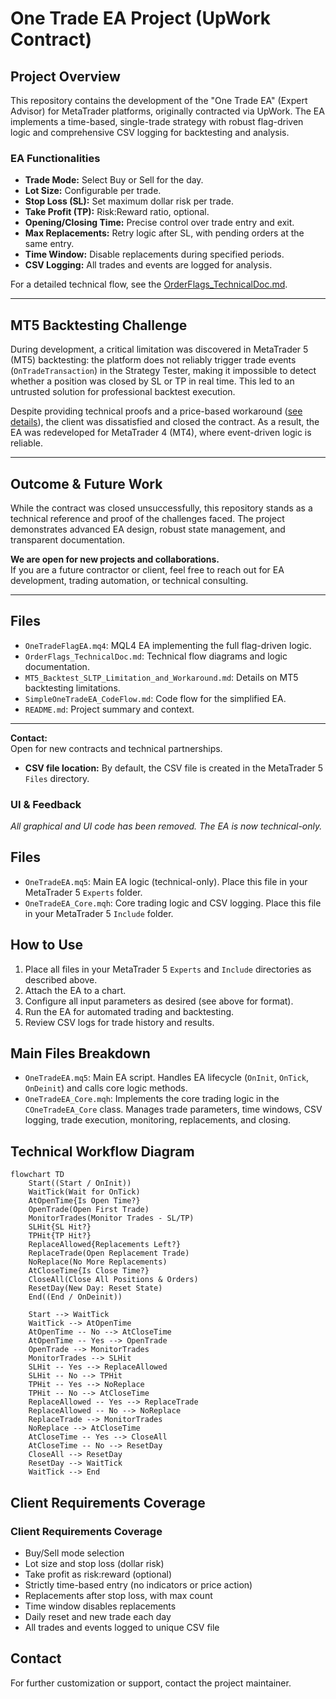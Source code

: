 
# One Trade EA Project (UpWork Contract)

## Project Overview

This repository contains the development of the "One Trade EA" (Expert Advisor) for MetaTrader platforms, originally contracted via UpWork. The EA implements a time-based, single-trade strategy with robust flag-driven logic and comprehensive CSV logging for backtesting and analysis.

### EA Functionalities

- **Trade Mode:** Select Buy or Sell for the day.
- **Lot Size:** Configurable per trade.
- **Stop Loss (SL):** Set maximum dollar risk per trade.
- **Take Profit (TP):** Risk:Reward ratio, optional.
- **Opening/Closing Time:** Precise control over trade entry and exit.
- **Max Replacements:** Retry logic after SL, with pending orders at the same entry.
- **Time Window:** Disable replacements during specified periods.
- **CSV Logging:** All trades and events are logged for analysis.

For a detailed technical flow, see the [OrderFlags_TechnicalDoc.md](./OrderFlags_TechnicalDoc.md).

---

## MT5 Backtesting Challenge

During development, a critical limitation was discovered in MetaTrader 5 (MT5) backtesting: the platform does not reliably trigger trade events (`OnTradeTransaction`) in the Strategy Tester, making it impossible to detect whether a position was closed by SL or TP in real time. This led to an untrusted solution for professional backtest execution.

Despite providing technical proofs and a price-based workaround ([see details](./MT5_Backtest_SLTP_Limitation_and_Workaround.md)), the client was dissatisfied and closed the contract. As a result, the EA was redeveloped for MetaTrader 4 (MT4), where event-driven logic is reliable.

---

## Outcome & Future Work

While the contract was closed unsuccessfully, this repository stands as a technical reference and proof of the challenges faced. The project demonstrates advanced EA design, robust state management, and transparent documentation.

**We are open for new projects and collaborations.**  
If you are a future contractor or client, feel free to reach out for EA development, trading automation, or technical consulting.

---

## Files

- `OneTradeFlagEA.mq4`: MQL4 EA implementing the full flag-driven logic.
- `OrderFlags_TechnicalDoc.md`: Technical flow diagrams and logic documentation.
- `MT5_Backtest_SLTP_Limitation_and_Workaround.md`: Details on MT5 backtesting limitations.
- `SimpleOneTradeEA_CodeFlow.md`: Code flow for the simplified EA.
- `README.md`: Project summary and context.

---

**Contact:**  
Open for new contracts and technical partnerships.
- **CSV file location:** By default, the CSV file is created in the MetaTrader 5 `Files` directory.


### UI & Feedback

*All graphical and UI code has been removed. The EA is now technical-only.*


## Files

- `OneTradeEA.mq5`: Main EA logic (technical-only). Place this file in your MetaTrader 5 `Experts` folder.
- `OneTradeEA_Core.mqh`: Core trading logic and CSV logging. Place this file in your MetaTrader 5 `Include` folder.



## How to Use

1. Place all files in your MetaTrader 5 `Experts` and `Include` directories as described above.
2. Attach the EA to a chart.
3. Configure all input parameters as desired (see above for format).
4. Run the EA for automated trading and backtesting.
5. Review CSV logs for trade history and results.


## Main Files Breakdown

- `OneTradeEA.mq5`: Main EA script. Handles EA lifecycle (`OnInit`, `OnTick`, `OnDeinit`) and calls core logic methods.
- `OneTradeEA_Core.mqh`: Implements the core trading logic in the `COneTradeEA_Core` class. Manages trade parameters, time windows, CSV logging, trade execution, monitoring, replacements, and closing.


## Technical Workflow Diagram

```mermaid
flowchart TD
    Start((Start / OnInit))
    WaitTick(Wait for OnTick)
    AtOpenTime{Is Open Time?}
    OpenTrade(Open First Trade)
    MonitorTrades(Monitor Trades - SL/TP)
    SLHit{SL Hit?}
    TPHit{TP Hit?}
    ReplaceAllowed{Replacements Left?}
    ReplaceTrade(Open Replacement Trade)
    NoReplace(No More Replacements)
    AtCloseTime{Is Close Time?}
    CloseAll(Close All Positions & Orders)
    ResetDay(New Day: Reset State)
    End((End / OnDeinit))

    Start --> WaitTick
    WaitTick --> AtOpenTime
    AtOpenTime -- No --> AtCloseTime
    AtOpenTime -- Yes --> OpenTrade
    OpenTrade --> MonitorTrades
    MonitorTrades --> SLHit
    SLHit -- Yes --> ReplaceAllowed
    SLHit -- No --> TPHit
    TPHit -- Yes --> NoReplace
    TPHit -- No --> AtCloseTime
    ReplaceAllowed -- Yes --> ReplaceTrade
    ReplaceAllowed -- No --> NoReplace
    ReplaceTrade --> MonitorTrades
    NoReplace --> AtCloseTime
    AtCloseTime -- Yes --> CloseAll
    AtCloseTime -- No --> ResetDay
    CloseAll --> ResetDay
    ResetDay --> WaitTick
    WaitTick --> End
```


## Client Requirements Coverage


### Client Requirements Coverage

- Buy/Sell mode selection
- Lot size and stop loss (dollar risk)
- Take profit as risk:reward (optional)
- Strictly time-based entry (no indicators or price action)
- Replacements after stop loss, with max count
- Time window disables replacements
- Daily reset and new trade each day
- All trades and events logged to unique CSV file



## Contact

For further customization or support, contact the project maintainer.